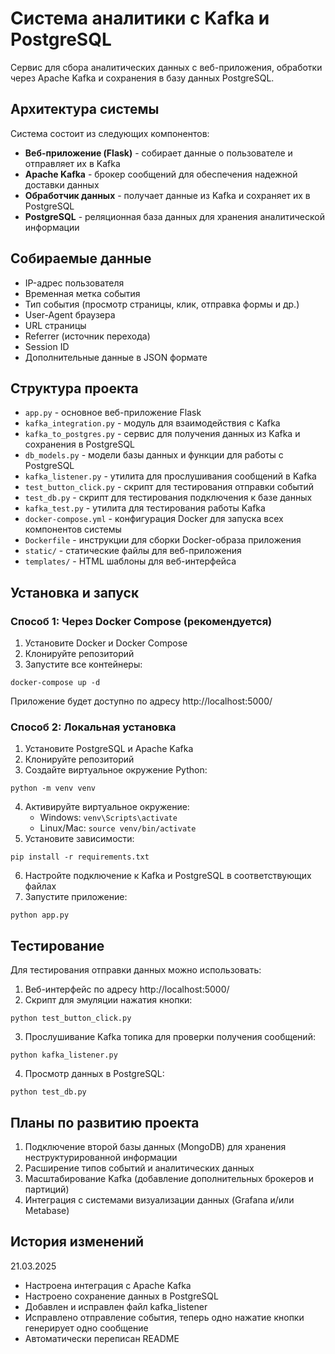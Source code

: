 # Система аналитики с Kafka и PostgreSQL

Сервис для сбора аналитических данных с веб-приложения, обработки через Apache Kafka и сохранения в базу данных PostgreSQL.

## Архитектура системы

Система состоит из следующих компонентов:
- **Веб-приложение (Flask)** - собирает данные о пользователе и отправляет их в Kafka
- **Apache Kafka** - брокер сообщений для обеспечения надежной доставки данных
- **Обработчик данных** - получает данные из Kafka и сохраняет их в PostgreSQL
- **PostgreSQL** - реляционная база данных для хранения аналитической информации

## Собираемые данные

- IP-адрес пользователя
- Временная метка события
- Тип события (просмотр страницы, клик, отправка формы и др.)
- User-Agent браузера
- URL страницы
- Referrer (источник перехода)
- Session ID
- Дополнительные данные в JSON формате

## Структура проекта

- `app.py` - основное веб-приложение Flask
- `kafka_integration.py` - модуль для взаимодействия с Kafka
- `kafka_to_postgres.py` - сервис для получения данных из Kafka и сохранения в PostgreSQL
- `db_models.py` - модели базы данных и функции для работы с PostgreSQL
- `kafka_listener.py` - утилита для прослушивания сообщений в Kafka
- `test_button_click.py` - скрипт для тестирования отправки событий
- `test_db.py` - скрипт для тестирования подключения к базе данных
- `kafka_test.py` - утилита для тестирования работы Kafka
- `docker-compose.yml` - конфигурация Docker для запуска всех компонентов системы
- `Dockerfile` - инструкции для сборки Docker-образа приложения
- `static/` - статические файлы для веб-приложения
- `templates/` - HTML шаблоны для веб-интерфейса

## Установка и запуск

### Способ 1: Через Docker Compose (рекомендуется)

1. Установите Docker и Docker Compose
2. Клонируйте репозиторий
3. Запустите все контейнеры:
```
docker-compose up -d
```

Приложение будет доступно по адресу http://localhost:5000/

### Способ 2: Локальная установка

1. Установите PostgreSQL и Apache Kafka
2. Клонируйте репозиторий
3. Создайте виртуальное окружение Python:
```
python -m venv venv
```
4. Активируйте виртуальное окружение:
   - Windows: `venv\Scripts\activate`
   - Linux/Mac: `source venv/bin/activate`
5. Установите зависимости:
```
pip install -r requirements.txt
```
6. Настройте подключение к Kafka и PostgreSQL в соответствующих файлах
7. Запустите приложение:
```
python app.py
```

## Тестирование

Для тестирования отправки данных можно использовать:

1. Веб-интерфейс по адресу http://localhost:5000/
2. Скрипт для эмуляции нажатия кнопки:
```
python test_button_click.py
```
3. Прослушивание Kafka топика для проверки получения сообщений:
```
python kafka_listener.py
```
4. Просмотр данных в PostgreSQL:
```
python test_db.py
```

## Планы по развитию проекта

1. Подключение второй базы данных (MongoDB) для хранения неструктурированной информации
2. Расширение типов событий и аналитических данных
3. Масштабирование Kafka (добавление дополнительных брокеров и партиций)
4. Интеграция с системами визуализации данных (Grafana и/или Metabase)

## История изменений

21.03.2025
- Настроена интеграция с Apache Kafka
- Настроено сохранение данных в PostgreSQL
- Добавлен и исправлен файл kafka_listener
- Исправлено отправление события, теперь одно нажатие кнопки генерирует одно сообщение
- Автоматически переписан README
